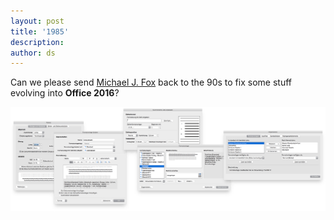 ```yaml
---
layout: post
title: '1985'
description:
author: ds
---
```


Can we please send [Michael J. Fox](http://www.imdb.com/title/tt0088763/) back to the 90s to fix some stuff evolving into __Office 2016__?

<img class="seamless" title="" src="/content/images/2015/08/word.png" alt="What a mess!">
